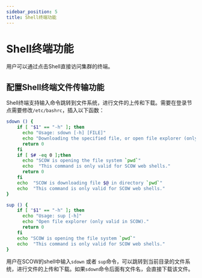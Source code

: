 ```yaml
---
sidebar_position: 5
title: Shell终端功能
---
```


# Shell终端功能

用户可以通过点击Shell直接访问集群的终端。

## 配置Shell终端文件传输功能

Shell终端支持输入命令跳转到文件系统，进行文件的上传和下载。需要在登录节点需要修改`/etc/bashrc`，插入以下函数：

```bash
sdown () {
    if [ "$1" == "-h" ]; then
      echo "Usage: sdown [-h] [FILE]"
      echo "Downloading the specified file, or open file explorer (only valid in SCOW)."
      return 0
    fi
    if [ $# -eq 0 ];then
      echo "SCOW is opening the file system `pwd`"
      echo  "This command is only valid for SCOW web shells."
      return 0
    fi
    echo  "SCOW is downloading file $@ in directory `pwd`"
    echo  "This command is only valid for SCOW web shells."
}

sup () {
    if [ "$1" == "-h" ]; then
      echo "Usage: sup [-h]"
      echo "Open file explorer (only valid in SCOW)."
      return 0
    fi
    echo "SCOW is opening the file system `pwd`"
    echo  "This command is only valid for SCOW web shells."
}
```

用户在SCOW的shell中输入`sdown` 或者 `sup`命令，可以跳转到当前目录的文件系统，进行文件的上传和下载。如果`sdown`命令后面有文件名，会直接下载该文件。
